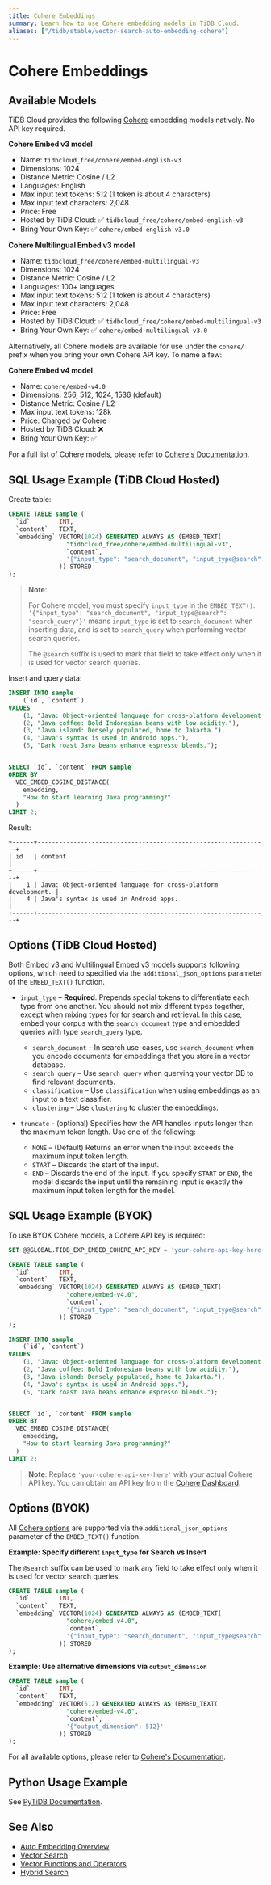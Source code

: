 ```yaml
---
title: Cohere Embeddings
summary: Learn how to use Cohere embedding models in TiDB Cloud.
aliases: ["/tidb/stable/vector-search-auto-embedding-cohere"]
---
```


# Cohere Embeddings

## Available Models

TiDB Cloud provides the following [Cohere](https://cohere.com/) embedding models natively. No API key required.

**Cohere Embed v3 model**

- Name: `tidbcloud_free/cohere/embed-english-v3`
- Dimensions: 1024
- Distance Metric: Cosine / L2
- Languages: English
- Max input text tokens: 512 (1 token is about 4 characters)
- Max input text characters: 2,048
- Price: Free
- Hosted by TiDB Cloud: ✅ `tidbcloud_free/cohere/embed-english-v3`
- Bring Your Own Key: ✅ `cohere/embed-english-v3.0`

**Cohere Multilingual Embed v3 model**

- Name: `tidbcloud_free/cohere/embed-multilingual-v3`
- Dimensions: 1024
- Distance Metric: Cosine / L2
- Languages: 100+ languages
- Max input text tokens: 512 (1 token is about 4 characters)
- Max input text characters: 2,048
- Price: Free
- Hosted by TiDB Cloud: ✅ `tidbcloud_free/cohere/embed-multilingual-v3`
- Bring Your Own Key: ✅ `cohere/embed-multilingual-v3.0`

Alternatively, all Cohere models are available for use under the `cohere/` prefix when you bring your own Cohere API key. To name a few:

**Cohere Embed v4 model**

- Name: `cohere/embed-v4.0`
- Dimensions: 256, 512, 1024, 1536 (default)
- Distance Metric: Cosine / L2
- Max input text tokens: 128k
- Price: Charged by Cohere
- Hosted by TiDB Cloud: ❌
- Bring Your Own Key: ✅

For a full list of Cohere models, please refer to [Cohere's Documentation](https://docs.cohere.com/docs/cohere-embed).

## SQL Usage Example (TiDB Cloud Hosted)

Create table:

```sql
CREATE TABLE sample (
  `id`        INT,
  `content`   TEXT,
  `embedding` VECTOR(1024) GENERATED ALWAYS AS (EMBED_TEXT(
                "tidbcloud_free/cohere/embed-multilingual-v3",
                `content`,
                '{"input_type": "search_document", "input_type@search": "search_query"}'
              )) STORED
);
```

> **Note**:
>
> For Cohere model, you must specify `input_type` in the `EMBED_TEXT()`. `'{"input_type": "search_document", "input_type@search": "search_query"}'` means `input_type` is set to `search_document` when inserting data, and is set to `search_query` when performing vector search queries.
>
> The `@search` suffix is used to mark that field to take effect only when it is used for vector search queries.

Insert and query data:

```sql
INSERT INTO sample
    (`id`, `content`)
VALUES
    (1, "Java: Object-oriented language for cross-platform development."),
    (2, "Java coffee: Bold Indonesian beans with low acidity."),
    (3, "Java island: Densely populated, home to Jakarta."),
    (4, "Java's syntax is used in Android apps."),
    (5, "Dark roast Java beans enhance espresso blends.");


SELECT `id`, `content` FROM sample
ORDER BY
  VEC_EMBED_COSINE_DISTANCE(
    embedding,
    "How to start learning Java programming?"
  )
LIMIT 2;
```

Result:

```
+------+----------------------------------------------------------------+
| id   | content                                                        |
+------+----------------------------------------------------------------+
|    1 | Java: Object-oriented language for cross-platform development. |
|    4 | Java's syntax is used in Android apps.                         |
+------+----------------------------------------------------------------+
```

## Options (TiDB Cloud Hosted)

Both Embed v3 and Multilingual Embed v3 models supports following options, which need to specified via the `additional_json_options` parameter of the `EMBED_TEXT()` function.

- `input_type` – **Required**. Prepends special tokens to differentiate each type from one another. You should not mix different types together, except when mixing types for for search and retrieval. In this case, embed your corpus with the `search_document` type and embedded queries with type `search_query` type.

  - `search_document` – In search use-cases, use `search_document` when you encode documents for embeddings that you store in a vector database.
  - `search_query` – Use `search_query` when querying your vector DB to find relevant documents.
  - `classification` – Use `classification` when using embeddings as an input to a text classifier.
  - `clustering` – Use `clustering` to cluster the embeddings.

- `truncate` - (optional) Specifies how the API handles inputs longer than the maximum token length. Use one of the following:
  - `NONE` – (Default) Returns an error when the input exceeds the maximum input token length.
  - `START` – Discards the start of the input.
  - `END` – Discards the end of the input.
    If you specify `START` or `END`, the model discards the input until the remaining input is exactly the maximum input token length for the model.

## SQL Usage Example (BYOK)

To use BYOK Cohere models, a Cohere API key is required:

```sql
SET @@GLOBAL.TIDB_EXP_EMBED_COHERE_API_KEY = 'your-cohere-api-key-here';

CREATE TABLE sample (
  `id`        INT,
  `content`   TEXT,
  `embedding` VECTOR(1024) GENERATED ALWAYS AS (EMBED_TEXT(
                "cohere/embed-v4.0",
                `content`,
                '{"input_type": "search_document", "input_type@search": "search_query"}'
              )) STORED
);

INSERT INTO sample
    (`id`, `content`)
VALUES
    (1, "Java: Object-oriented language for cross-platform development."),
    (2, "Java coffee: Bold Indonesian beans with low acidity."),
    (3, "Java island: Densely populated, home to Jakarta."),
    (4, "Java's syntax is used in Android apps."),
    (5, "Dark roast Java beans enhance espresso blends.");


SELECT `id`, `content` FROM sample
ORDER BY
  VEC_EMBED_COSINE_DISTANCE(
    embedding,
    "How to start learning Java programming?"
  )
LIMIT 2;
```

> **Note**: Replace `'your-cohere-api-key-here'` with your actual Cohere API key. You can obtain an API key from the [Cohere Dashboard](https://dashboard.cohere.com/).

## Options (BYOK)

All [Cohere options](https://docs.cohere.com/docs/embed) are supported via the `additional_json_options` parameter of the `EMBED_TEXT()` function.

**Example: Specify different `input_type` for Search vs Insert**

The `@search` suffix can be used to mark any field to take effect only when it is used for vector search queries.

```sql
CREATE TABLE sample (
  `id`        INT,
  `content`   TEXT,
  `embedding` VECTOR(1024) GENERATED ALWAYS AS (EMBED_TEXT(
                "cohere/embed-v4.0",
                `content`,
                '{"input_type": "search_document", "input_type@search": "search_query"}'
              )) STORED
);
```

**Example: Use alternative dimensions via `output_dimension`**

```sql
CREATE TABLE sample (
  `id`        INT,
  `content`   TEXT,
  `embedding` VECTOR(512) GENERATED ALWAYS AS (EMBED_TEXT(
                "cohere/embed-v4.0",
                `content`,
                '{"output_dimension": 512}'
              )) STORED
);
```

For all available options, please refer to [Cohere's Documentation](https://docs.cohere.com/docs/embed).

## Python Usage Example

See [PyTiDB Documentation](https://pingcap.github.io/ai/guides/auto-embedding/).

## See Also

- [Auto Embedding Overview](/tidb-cloud/vector-search-auto-embedding-overview.md)
- [Vector Search](/vector-search/vector-search-overview.md)
- [Vector Functions and Operators](/vector-search/vector-search-functions-and-operators.md)
- [Hybrid Search](/tidb-cloud/vector-search-hybrid-search.md)
